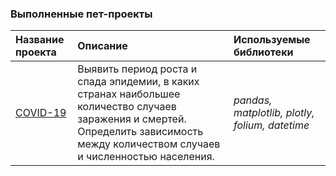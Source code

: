 ### Выполненные пет-проекты 


| Название проекта      | Описание               | Используемые библиотеки     |
| :-------------------- | :--------------------- |:---------------------------|
| [COVID-19](https://github.com/arutiu92elena/pet_projects/blob/main/COVID_19_cases%20(1).ipynb) | Выявить период роста и спада эпидемии, в каких странах наибольшее количество случаев заражения и смертей. Определить зависимость между количеством случаев и численностью населения. | *pandas, matplotlib, plotly, folium, datetime* |
